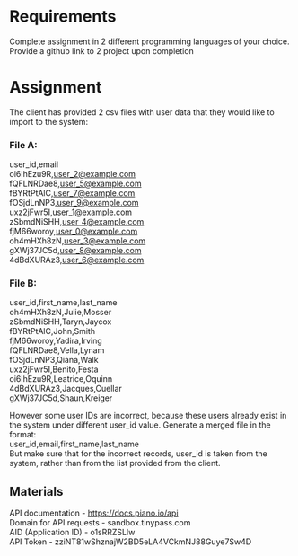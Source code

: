 # Requirements
Complete assignment in 2 different programming languages of your choice.  
Provide a github link to 2 project upon completion

# Assignment
The client has provided 2 csv files with user data that they would like to import to the system:
### File A:
user_id,email  
oi6IhEzu9R,user_2@example.com  
fQFLNRDae8,user_5@example.com  
fBYRtPtAlC,user_7@example.com  
fOSjdLnNP3,user_9@example.com  
uxz2jFwr5I,user_1@example.com  
zSbmdNiSHH,user_4@example.com  
fjM66woroy,user_0@example.com  
oh4mHXh8zN,user_3@example.com  
gXWj37JC5d,user_8@example.com  
4dBdXURAz3,user_6@example.com

### File B:
user_id,first_name,last_name  
oh4mHXh8zN,Julie,Mosser  
zSbmdNiSHH,Taryn,Jaycox  
fBYRtPtAlC,John,Smith  
fjM66woroy,Yadira,Irving  
fQFLNRDae8,Vella,Lynam  
fOSjdLnNP3,Qiana,Walk  
uxz2jFwr5I,Benito,Festa  
oi6IhEzu9R,Leatrice,Oquinn  
4dBdXURAz3,Jacques,Cuellar  
gXWj37JC5d,Shaun,Kreiger

However some user IDs are incorrect, because these users already exist in the system under different user_id value. Generate a merged file in the format:  
user_id,email,first_name,last_name  
But make sure that for the incorrect records, user_id is taken from the system, rather than from the list provided from the client.

## Materials
API documentation - https://docs.piano.io/api  
Domain for API requests - sandbox.tinypass.com  
AID (Application ID) - o1sRRZSLlw  
API Token - zziNT81wShznajW2BD5eLA4VCkmNJ88Guye7Sw4D
